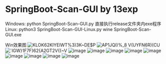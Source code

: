 # SpringBoot-Scan-GUI by 13exp

Windows: 
python SpringBoot-Scan-GUI.py
直接执行release文件夹内exe程序
Linux:
python3 SpringBoot-Scan-GUI-Linux.py
wine SpringBoot-Scan-GUI.exe

Win效果图
![KLOK62KIYEIWT%3)3K~DE$P](https://user-images.githubusercontent.com/73600604/217857851-96feb5d2-5bbd-47fd-ae77-b6c72b69b6de.png)
![AP1JQI)%_8 V(UYFN6R)(CU](https://user-images.githubusercontent.com/73600604/217857881-5528e4f9-e205-493e-94e3-f0dbfc1b2eaf.jpg)
![`IGW}1F7F)62{A2GT2V{(~V](https://user-images.githubusercontent.com/73600604/217857897-7005b367-7cb5-445d-8973-a54856091533.png)
![image](https://user-images.githubusercontent.com/73600604/217829048-4598eaae-8e42-4cd6-b49f-097baf494008.png)
![image](https://user-images.githubusercontent.com/73600604/217829131-ed97a2e3-63c8-48b6-8c9f-279ec91479c7.png)
![image](https://user-images.githubusercontent.com/73600604/217829166-0d317a25-99cf-448b-860b-4df5eb8391ad.png)
![image](https://user-images.githubusercontent.com/73600604/217829196-6fdca5d3-8e17-492b-a73a-45dafa9cdc2f.png)
![image](https://user-images.githubusercontent.com/73600604/217829228-12407406-014a-44fe-8588-274b7d063733.png)
![image](https://user-images.githubusercontent.com/73600604/217829265-5ac44e72-0285-4a36-93a8-3798ef99d866.png)
![image](https://user-images.githubusercontent.com/73600604/217829313-6cb66e2e-35dc-4956-bb3f-5c537d00087b.png)
![image](https://user-images.githubusercontent.com/73600604/217829345-fc1e0e84-b364-479a-b020-cadcaa26deea.png)
![image](https://user-images.githubusercontent.com/73600604/217829366-6df62681-1071-4de2-9651-b9a3b537ecb5.png)
